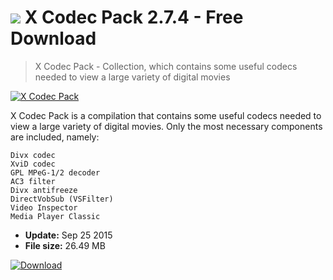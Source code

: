# ![](https://cdn.softexe.net/static/icon/win.gif) X Codec Pack 2.7.4 - Free Download

> X Codec Pack - Collection, which contains some useful codecs needed to view a large variety of digital movies

[![X Codec Pack](https://gallery.dpcdn.pl/imgc/Tools/1405/g_-_420x350_1.5_-_x20110105123951_00.png)](https://softexe.net/win/multimedia/video/x-codec-pack:gabf.html)

X Codec Pack is a compilation that contains some useful codecs needed to view a large variety of digital movies. Only the most necessary components are included, namely:

    Divx codec
    XviD codec
    GPL MPeG-1/2 decoder
    AC3 filter
    Divx antifreeze
    DirectVobSub (VSFilter)
    Video Inspector
    Media Player Classic


- **Update:** Sep 25 2015
- **File size:** 26.49 MB

[![Download](https://cdn.softexe.net/static/img/download.png)](https://softexe.net/win/multimedia/video/x-codec-pack:gabf.html)


